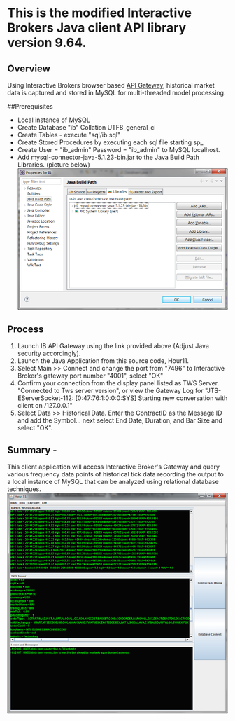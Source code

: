 # This is the modified Interactive Brokers Java client API library version 9.64.  

## Overview
Using Interactive Brokers browser based [API Gateway](https://www.interactivebrokers.com/java/classes/ibg.latest.jnlp), 
historical market data is captured and stored in MySQL for multi-threaded model processing. 

##Prerequisites
* Local instance of MySQL
* Create Database "ib" Collation UTF8_general_ci
* Create Tables - execute "sql/ib.sql"
* Create Stored Procedures by executing each sql file starting sp_
* Create User = "ib_admin" Password = "ib_admin" to MySQL localhost.
* Add mysql-connector-java-5.1.23-bin.jar to the Java Build Path Libraries. (picture below)
![alt text][mysql]

## Process
1. Launch IB API Gateway using the link provided above (Adjust Java security accordingly).
2. Launch the Java Application from this source code, Hour11.
3. Select Main >> Connect and change the port from "7496" to Interactive Broker's gateway port number "4001", select "OK"
4. Confirm your connection from the display panel listed as TWS Server. "Connected to Tws server version", or view the Gateway Log for 
 "JTS-EServerSocket-112: [0:47:76:1:0:0:0:SYS] Starting new conversation with client on /127.0.0.1"
5. Select Data >> Historical Data.  Enter the ContractID as the Message ID and add the Symbol... next select End Date, Duration, and Bar Size 
and select "OK".

## Summary - 
This client application will access Interactive Broker's Gateway and query various frequency data points of historical tick data 
recording the output to a local instance of MySQL that can be analyzed using relational database techniques.
![alt text][hour11]

[mysql]: https://github.com/btowner01/Interactive-Brokers/blob/master/sql/add_mysql_to_classpath.png?raw=true "Add MySQL connector"
[hour11]: https://github.com/btowner01/Interactive-Brokers/blob/master/hour11.png?raw=true "Hour11 Data-Collector"
